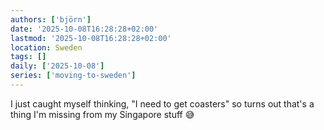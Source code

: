 ```yaml
---
authors: ['björn']
date: '2025-10-08T16:28:28+02:00'
lastmod: '2025-10-08T16:28:28+02:00'
location: Sweden
tags: []
daily: ['2025-10-08']
series: ['moving-to-sweden']
---
```

I just caught myself thinking, "I need to get coasters" so turns out that's a thing I'm missing from my Singapore stuff 😅
